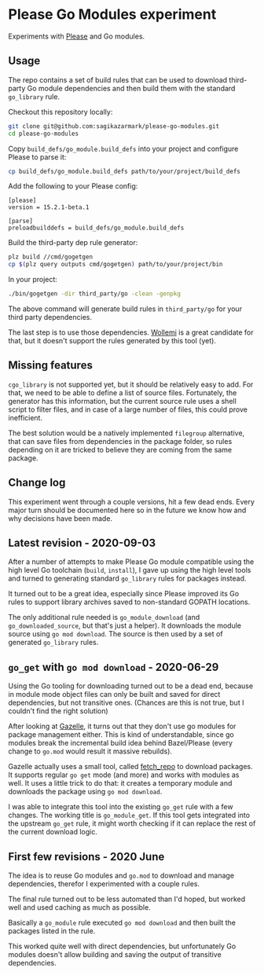 # Please Go Modules experiment

Experiments with [Please](https://please.build) and Go modules.


## Usage

The repo contains a set of build rules that can be used to download third-party Go module dependencies
and then build them with the standard `go_library` rule.

Checkout this repository locally:

```bash
git clone git@github.com:sagikazarmark/please-go-modules.git
cd please-go-modules
```

Copy `build_defs/go_module.build_defs` into your project and configure Please to parse it:

```bash
cp build_defs/go_module.build_defs path/to/your/project/build_defs
```

Add the following to your Please config:

```
[please]
version = 15.2.1-beta.1

[parse]
preloadbuilddefs = build_defs/go_module.build_defs
```

Build the third-party dep rule generator:

```bash
plz build //cmd/gogetgen
cp $(plz query outputs cmd/gogetgen) path/to/your/project/bin
```

In your project:

```bash
./bin/gogetgen -dir third_party/go -clean -genpkg
```

The above command will generate build rules in `third_party/go` for your third party dependencies.

The last step is to use those dependencies.
[Wollemi](https://github.com/tcncloud/wollemi) is a great candidate for that, but it doesn't support the rules generated by this tool (yet).


## Missing features

`cgo_library` is not supported yet, but it should be relatively easy to add.
For that, we need to be able to define a list of source files.
Fortunately, the generator has this information, but the current source rule uses a shell script to filter files,
and in case of a large number of files, this could prove inefficient.

The best solution would be a natively implemented `filegroup` alternative,
that can save files from dependencies in the package folder, so rules depending on it are tricked to believe they are coming from the same package.


## Change log

This experiment went through a couple versions, hit a few dead ends.
Every major turn should be documented here so in the future we know how and why decisions have been made.


## Latest revision - 2020-09-03

After a number of attempts to make Please Go module compatible using the high level Go toolchain (`build`, `install`),
I gave up using the high level tools and turned to generating standard `go_library` rules for packages instead.

It turned out to be a great idea, especially since Please improved its Go rules to support library archives saved to non-standard GOPATH locations.

The only additional rule needed is `go_module_download` (and `go_downloaded_source`, but that's just a helper).
It downloads the module source using `go mod download`. The source is then used by a set of generated `go_library` rules.


## `go_get` with `go mod download` - 2020-06-29

Using the Go tooling for downloading turned out to be a dead end,
because in module mode object files can only be built and saved for direct dependencies, but not transitive ones.
(Chances are this is not true, but I couldn't find the right solution)

After looking at [Gazelle](https://github.com/bazelbuild/bazel-gazelle), it turns out that they don't use go modules for package management either.
This is kind of understandable, since go modules break the incremental build idea behind Bazel/Please (every change to `go.mod` would result it massive rebuilds).

Gazelle actually uses a small tool, called [fetch_repo](https://github.com/bazelbuild/bazel-gazelle/tree/5c00b77/cmd/fetch_repo) to download packages.
It supports regular `go get` mode (and more) and works with modules as well. It uses a little trick to do that: it creates a temporary module and downloads the package using `go mod download`.

I was able to integrate this tool into the existing `go_get` rule with a few changes. The working title is `go_module_get`.
If this tool gets integrated into the upstream `go_get` rule, it might worth checking if it can replace the rest of the current download logic.


## First few revisions - 2020 June

The idea is to reuse Go modules and `go.mod` to download and manage dependencies,
therefor I experimented with a couple rules.

The final rule turned out to be less automated than I'd hoped,
but worked well and used caching as much as possible.

Basically a `go_module` rule executed `go mod download` and then built the packages listed in the rule.

This worked quite well with direct dependencies, but unfortunately Go modules doesn't allow building and saving the output of transitive dependencies.
